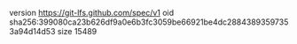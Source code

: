 version https://git-lfs.github.com/spec/v1
oid sha256:399080ca23b626df9a0e6b3fc3059be66921be4dc28843893597353a94d14d53
size 15489
